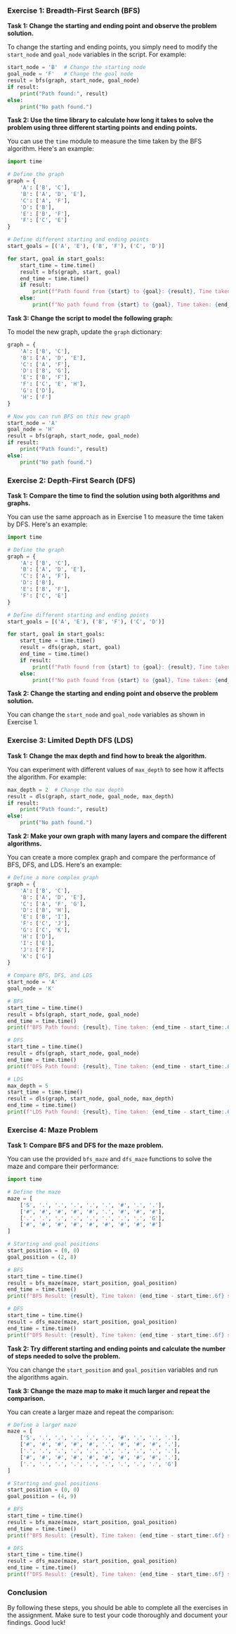 ### Exercise 1: Breadth-First Search (BFS)

**Task 1: Change the starting and ending point and observe the problem solution.**

To change the starting and ending points, you simply need to modify the `start_node` and `goal_node` variables in the script. For example:

```python
start_node = 'B'  # Change the starting node
goal_node = 'F'   # Change the goal node
result = bfs(graph, start_node, goal_node)
if result:
    print("Path found:", result)
else:
    print("No path found.")
```

**Task 2: Use the time library to calculate how long it takes to solve the problem using three different starting points and ending points.**

You can use the `time` module to measure the time taken by the BFS algorithm. Here's an example:

```python
import time

# Define the graph
graph = {
    'A': ['B', 'C'],
    'B': ['A', 'D', 'E'],
    'C': ['A', 'F'],
    'D': ['B'],
    'E': ['B', 'F'],
    'F': ['C', 'E']
}

# Define different starting and ending points
start_goals = [('A', 'E'), ('B', 'F'), ('C', 'D')]

for start, goal in start_goals:
    start_time = time.time()
    result = bfs(graph, start, goal)
    end_time = time.time()
    if result:
        print(f"Path found from {start} to {goal}: {result}, Time taken: {end_time - start_time:.6f} seconds")
    else:
        print(f"No path found from {start} to {goal}, Time taken: {end_time - start_time:.6f} seconds")
```

**Task 3: Change the script to model the following graph:**

To model the new graph, update the `graph` dictionary:

```python
graph = {
    'A': ['B', 'C'],
    'B': ['A', 'D', 'E'],
    'C': ['A', 'F'],
    'D': ['B', 'G'],
    'E': ['B', 'F'],
    'F': ['C', 'E', 'H'],
    'G': ['D'],
    'H': ['F']
}

# Now you can run BFS on this new graph
start_node = 'A'
goal_node = 'H'
result = bfs(graph, start_node, goal_node)
if result:
    print("Path found:", result)
else:
    print("No path found.")
```

### Exercise 2: Depth-First Search (DFS)

**Task 1: Compare the time to find the solution using both algorithms and graphs.**

You can use the same approach as in Exercise 1 to measure the time taken by DFS. Here's an example:

```python
import time

# Define the graph
graph = {
    'A': ['B', 'C'],
    'B': ['A', 'D', 'E'],
    'C': ['A', 'F'],
    'D': ['B'],
    'E': ['B', 'F'],
    'F': ['C', 'E']
}

# Define different starting and ending points
start_goals = [('A', 'E'), ('B', 'F'), ('C', 'D')]

for start, goal in start_goals:
    start_time = time.time()
    result = dfs(graph, start, goal)
    end_time = time.time()
    if result:
        print(f"Path found from {start} to {goal}: {result}, Time taken: {end_time - start_time:.6f} seconds")
    else:
        print(f"No path found from {start} to {goal}, Time taken: {end_time - start_time:.6f} seconds")
```

**Task 2: Change the starting and ending point and observe the problem solution.**

You can change the `start_node` and `goal_node` variables as shown in Exercise 1.

### Exercise 3: Limited Depth DFS (LDS)

**Task 1: Change the max depth and find how to break the algorithm.**

You can experiment with different values of `max_depth` to see how it affects the algorithm. For example:

```python
max_depth = 2  # Change the max depth
result = dls(graph, start_node, goal_node, max_depth)
if result:
    print("Path found:", result)
else:
    print("No path found.")
```

**Task 2: Make your own graph with many layers and compare the different algorithms.**

You can create a more complex graph and compare the performance of BFS, DFS, and LDS. Here's an example:

```python
# Define a more complex graph
graph = {
    'A': ['B', 'C'],
    'B': ['A', 'D', 'E'],
    'C': ['A', 'F', 'G'],
    'D': ['B', 'H'],
    'E': ['B', 'I'],
    'F': ['C', 'J'],
    'G': ['C', 'K'],
    'H': ['D'],
    'I': ['E'],
    'J': ['F'],
    'K': ['G']
}

# Compare BFS, DFS, and LDS
start_node = 'A'
goal_node = 'K'

# BFS
start_time = time.time()
result = bfs(graph, start_node, goal_node)
end_time = time.time()
print(f"BFS Path found: {result}, Time taken: {end_time - start_time:.6f} seconds")

# DFS
start_time = time.time()
result = dfs(graph, start_node, goal_node)
end_time = time.time()
print(f"DFS Path found: {result}, Time taken: {end_time - start_time:.6f} seconds")

# LDS
max_depth = 5
start_time = time.time()
result = dls(graph, start_node, goal_node, max_depth)
end_time = time.time()
print(f"LDS Path found: {result}, Time taken: {end_time - start_time:.6f} seconds")
```

### Exercise 4: Maze Problem

**Task 1: Compare BFS and DFS for the maze problem.**

You can use the provided `bfs_maze` and `dfs_maze` functions to solve the maze and compare their performance:

```python
import time

# Define the maze
maze = [
    ['S', '.', '.', '.', '.', '.', '#', '.', '.'],
    ['#', '#', '#', '#', '#', '.', '#', '#', '#'],
    ['.', '.', '.', '.', '.', '.', '.', '.', 'G'],
    ['#', '#', '#', '#', '#', '#', '#', '#', '#']
]

# Starting and goal positions
start_position = (0, 0)
goal_position = (2, 8)

# BFS
start_time = time.time()
result = bfs_maze(maze, start_position, goal_position)
end_time = time.time()
print(f"BFS Result: {result}, Time taken: {end_time - start_time:.6f} seconds")

# DFS
start_time = time.time()
result = dfs_maze(maze, start_position, goal_position)
end_time = time.time()
print(f"DFS Result: {result}, Time taken: {end_time - start_time:.6f} seconds")
```

**Task 2: Try different starting and ending points and calculate the number of steps needed to solve the problem.**

You can change the `start_position` and `goal_position` variables and run the algorithms again.

**Task 3: Change the maze map to make it much larger and repeat the comparison.**

You can create a larger maze and repeat the comparison:

```python
# Define a larger maze
maze = [
    ['S', '.', '.', '.', '.', '.', '#', '.', '.', '.'],
    ['#', '#', '#', '#', '#', '.', '#', '#', '#', '.'],
    ['.', '.', '.', '.', '.', '.', '.', '.', '.', '.'],
    ['#', '#', '#', '#', '#', '#', '#', '#', '#', '.'],
    ['.', '.', '.', '.', '.', '.', '.', '.', '.', 'G']
]

# Starting and goal positions
start_position = (0, 0)
goal_position = (4, 9)

# BFS
start_time = time.time()
result = bfs_maze(maze, start_position, goal_position)
end_time = time.time()
print(f"BFS Result: {result}, Time taken: {end_time - start_time:.6f} seconds")

# DFS
start_time = time.time()
result = dfs_maze(maze, start_position, goal_position)
end_time = time.time()
print(f"DFS Result: {result}, Time taken: {end_time - start_time:.6f} seconds")
```

### Conclusion

By following these steps, you should be able to complete all the exercises in the assignment. Make sure to test your code thoroughly and document your findings. Good luck!
